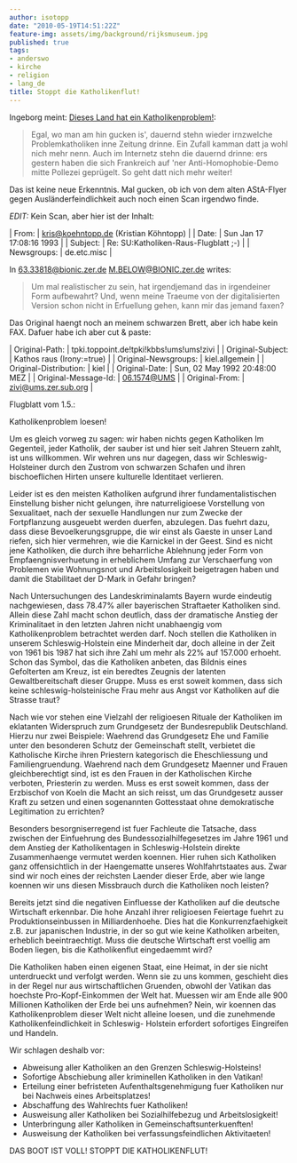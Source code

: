 ```yaml
---
author: isotopp
date: "2010-05-19T14:51:22Z"
feature-img: assets/img/background/rijksmuseum.jpg
published: true
tags:
- anderswo
- kirche
- religion
- lang_de
title: Stoppt die Katholikenflut!
---
```

Ingeborg meint: 
[Dieses Land hat ein Katholikenproblem!](http://www.derwesten.de/blogs/ingeborch/stories/7862/): 

> Egal, wo man am hin gucken is', dauernd stehn wieder irnzwelche
> Problemkatholiken inne Zeitung drinne. Ein Zufall kamman datt ja wohl nich
> mehr nenn. Auch im Internetz stehn die dauernd drinne: ers gestern haben
> die sich Frankreich auf 'ner Anti-Homophobie-Demo mitte Pollezei
> geprügelt. So geht datt nich mehr weiter!

Das ist keine neue Erkenntnis. Mal gucken, ob ich von dem alten AStA-Flyer
gegen Ausländerfeindlichkeit auch noch einen Scan irgendwo finde.

*EDIT:* Kein Scan, aber hier ist der Inhalt:

| From: | kris@koehntopp.de (Kristian Köhntopp) |
| Date: | Sun Jan 17 17:08:16 1993 |
| Subject: | Re: SU:Katholiken-Raus-Flugblatt ;-) |
| Newsgroups: | de.etc.misc |

In <63.33818@bionic.zer.de> M.BELOW@BIONIC.zer.de writes:
> Um mal realistischer zu sein, hat irgendjemand das in irgendeiner Form
> aufbewahrt? Und, wenn meine Traeume von der digitalisierten Version schon nicht
> in Erfuellung gehen, kann mir das jemand faxen?

Das Original haengt noch an meinem schwarzen Brett, aber ich habe kein FAX.
Dafuer habe ich aber cut & paste:

| Original-Path: | tpki.toppoint.de!tpki!kbbs!ums!ums!zivi |
| Original-Subject: | Kathos raus (Irony:=true) |
| Original-Newsgroups: | kiel.allgemein |
| Original-Distribution: | kiel |
| Original-Date: | Sun, 02 May 1992 20:48:00 MEZ |
| Original-Message-Id: | <06.1574@UMS> |
| Original-From: | zivi@ums.zer.sub.org |
  
Flugblatt vom 1.5.:

Katholikenproblem loesen!
 
Um es gleich vorweg zu sagen: wir haben nichts gegen Katholiken
Im Gegenteil, jeder Katholik, der sauber ist und hier seit Jahren
Steuern zahlt, ist uns willkommen. Wir wehren uns nur dagegen, dass
wir Schleswig-Holsteiner durch den Zustrom von schwarzen Schafen
und ihren bischoeflichen Hirten unsere kulturelle Identitaet
verlieren.
 
Leider ist es den meisten Katholiken aufgrund ihrer
fundamentalistischen Einstellung bisher nicht gelungen, ihre
naturreligioese Vorstellung von Sexualitaet, nach der sexuelle
Handlungen nur zum Zwecke der Fortpflanzung ausgeuebt werden
duerfen, abzulegen. Das fuehrt dazu, dass diese Bevoelkerungsgruppe,
die wir einst als Gaeste in unser Land riefen, sich hier vermehren,
wie die Karnickel in der Geest. Sind es nicht jene Katholiken, die
durch ihre beharrliche Ablehnung jeder Form von Empfaengnisverhuetung in
erheblichem Umfang zur Verschaerfung von
Problemen wie Wohnungsnot und Arbeitslosigkeit beigetragen haben
und damit die Stabilitaet der D-Mark in Gefahr bringen?
 
Nach Untersuchungen des Landeskriminalamts Bayern wurde eindeutig
nachgewiesen, dass 78.47% aller bayerischen Straftaeter Katholiken
sind. Allein diese Zahl macht schon deutlich, dass der dramatische
Anstieg der Kriminalitaet in den letzten Jahren nicht unabhaengig
vom Katholikenproblem betrachtet werden darf. Noch stellen die
Katholiken in unserem Schleswig-Holstein eine Minderheit dar, doch
alleine in der Zeit von 1961 bis 1987 hat sich ihre Zahl um mehr
als 22% auf 157.000 erhoeht. Schon das Symbol, das die Katholiken
anbeten, das Bildnis eines Gefolterten am Kreuz, ist ein beredtes
Zeugnis der latenten Gewaltbereitschaft dieser Gruppe. Muss es erst
soweit kommen, dass sich keine schleswig-holsteinische Frau mehr aus Angst
vor Katholiken auf die Strasse traut?
 
Nach wie vor stehen eine Vielzahl der religioesen Rituale der
Katholiken im eklatanten Widerspruch zum Grundgesetz der
Bundesrepublik Deutschland. Hierzu nur zwei Beispiele:
Waehrend das Grundgesetz Ehe und Familie unter den besonderen
Schutz der Gemeinschaft stellt, verbietet die Katholische Kirche
ihren Priestern kategorisch die Eheschliessung und
Familiengruendung.
Waehrend nach dem Grundgesetz Maenner und Frauen gleichberechtigt
sind, ist es den Frauen in der Katholischen Kirche verboten,
Priesterin zu werden.
Muss es erst soweit kommen, dass der Erzbischof von Koeln die Macht an sich
reisst, um das Grundgesetz ausser Kraft zu setzen und einen
sogenannten Gottesstaat ohne demokratische Legitimation zu
errichten?
 
Besonders besorgniserregend ist fuer Fachleute die Tatsache, dass
zwischen der Einfuehrung des Bundessozialhilfegesetzes im Jahre
1961 und dem Anstieg der Katholikentagen in Schleswig-Holstein
direkte Zusammenhaenge vermutet werden koennen. Hier ruhen sich
Katholiken ganz offensichtlich in der Haengematte unseres
Wohlfahrtstaates aus. Zwar sind wir noch eines der reichsten
Laender dieser Erde, aber wie lange koennen wir uns diesen Missbrauch
durch die Katholiken noch leisten?
 
Bereits jetzt sind die negativen Einfluesse der Katholiken auf die
deutsche Wirtschaft erkennbar.
Die hohe Anzahl ihrer religioesen Feiertage fuehrt zu
Produktionseinbussen in Milliardenhoehe. Dies hat die
Konkurrenzfaehigkeit z.B. zur japanischen Industrie, in der so gut
wie keine Katholiken arbeiten, erheblich beeintraechtigt. Muss die
deutsche Wirtschaft erst voellig am Boden liegen, bis die
Katholikenflut eingedaemmt wird?
 
Die Katholiken haben einen eigenen Staat, eine Heimat, in der sie
nicht unterdrueckt und verfolgt werden. Wenn sie zu uns kommen,
geschieht dies in der Regel nur aus wirtschaftlichen Gruenden,
obwohl der Vatikan das hoechste Pro-Kopf-Einkommen der Welt hat.
Muessen wir am Ende alle 900 Millionen Katholiken der Erde bei uns
aufnehmen?
Nein, wir koennen das Katholikenproblem dieser Welt nicht alleine
loesen, und die zunehmende Katholikenfeindlichkeit in Schleswig-
Holstein erfordert sofortiges Eingreifen und Handeln.
 
Wir schlagen deshalb vor:
- Abweisung aller Katholiken an den Grenzen Schleswig-Holsteins!
- Sofortige Abschiebung aller kriminellen Katholiken in den Vatikan!
- Erteilung einer befristeten Aufenthaltsgenehmigung fuer Katholiken nur bei Nachweis eines Arbeitsplatzes!
- Abschaffung des Wahlrechts fuer Katholiken!
- Ausweisung aller Katholiken bei Sozialhilfebezug und Arbeitslosigkeit!
- Unterbringung aller Katholiken in Gemeinschaftsunterkuenften!
- Ausweisung der Katholiken bei verfassungsfeindlichen Aktivitaeten!
 
DAS BOOT IST VOLL! STOPPT DIE KATHOLIKENFLUT!
